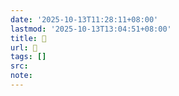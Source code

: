 ```yaml
---
date: '2025-10-13T11:28:11+08:00'
lastmod: '2025-10-13T13:04:51+08:00'
title: 󰛹
url: 󰛹
tags: []
src:
note:
---
```

